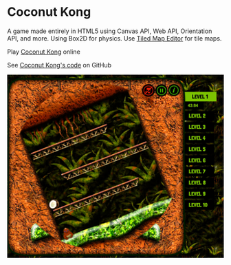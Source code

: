 # Coconut Kong

A game made entirely in HTML5 using Canvas API, Web API, Orientation API, and more. Using Box2D for physics. Use [Tiled Map Editor](http://www.mapeditor.org/) for tile maps.

Play [Coconut Kong](index.html) online

See [Coconut Kong's code](https://github.com/MindCookin/CoconutKong) on GitHub

![Coconut Kong Screenshot](CoconutKong_game.jpg)
